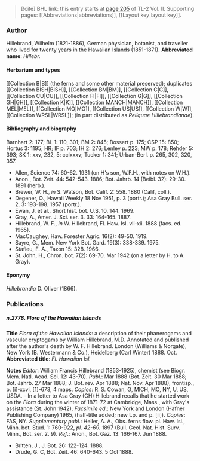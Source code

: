 > [!cite] BHL link: this entry starts at [page 205](https://www.biodiversitylibrary.org/page/33068447) of TL-2 Vol. II.
> Supporting pages: [[Abbreviations|abbreviations]], [[Layout key|layout key]].

### Author

Hillebrand, Wilhelm (1821-1886), German physician, botanist, and traveller who lived for twenty years in the Hawaiian Islands (1851-1871). 
**Abbreviated name**: *Hillebr.*

#### Herbarium and types

[[Collection B|B]] (the ferns and some other material preserved); duplicates [[Collection BISH|BISH]], [[Collection BM|BM]], [[Collection C|C]], [[Collection CU|CU]], [[Collection FI|FI]], [[Collection G|G]], [[Collection GH|GH]], [[Collection K|K]], [[Collection MANCH|MANCH]], [[Collection MEL|MEL]], [[Collection MO|MO]], [[Collection US|US]], [[Collection W|W]], [[Collection WRSL|WRSL]]; (in part distributed as *Reliquae Hillebrandianae*).

#### Bibliography and biography

Barnhart 2: 177; BL 1: 110, 301; BM 2: 845; Bossert p. 175; CSP 15: 850; Hortus 3: 1195; HR; IF p. 703; IH 2: 276; Lenley p. 223; MW p. 178; Rehder 5: 393; SK 1: xxv, 232, 5: cclxxxv; Tucker 1: 341; Urban-Berl. p. 265, 302, 320, 357.
- Allen, Science 74: 60-62. 1931 (on H's son, W.F.H., with notes on W.H.).
- Anon., Bot. Zeit. 44: 542-543. 1886; Bot. Jahrb. 14 (Beibl. 32): 29-30. 1891 (herb.).
- Brewer, W. H., *in* S. Watson, Bot. Calif. 2: 558. 1880 (Calif, coll.).
- Degener, O., Hawaii Weekly 18 Nov 1951, p. 3 (portr.); Asa Gray Bull. ser. 2. 3: 193-198. 1957 (portr.).
- Ewan, J. et al., Short hist. bot. U.S. 10, 144. 1969.
- Gray, A., Amer. J. Sci. ser. 3. 33: 164-165. 1887.
- Hillebrand, W. F., *in* W. Hillebrand, Fl. Haw. Isl. vii-xii. 1888 (facs. ed. 1965).
- MacCaughey, Haw. Forester Agric. 16(2): 49-50. 1919.
- Sayre, G., Mem. New York Bot. Gard. 19(3): 338-339. 1975.
- Stafleu, F. A., Taxon 15: 328. 1966.
- St. John, H., Chron. bot. 7(2): 69-70. Mar 1942 (on a letter by H. to A. Gray).

#### Eponymy

*Hillebrandia* D. Oliver (1866).

### Publications

##### n.2778. Flora of the Hawaiian Islands

**Title**
*Flora of the Hawaiian Islands*: a description of their phanerogams and vascular cryptogams by William Hillebrand, M.D. Annotated and published after the author's death by W. F. Hillebrand. London (Williams & Norgate), New York (B. Westermann & Co.), Heidelberg (Carl Winter) 1888. Oct.
**Abbreviated title**: *Fl. Hawaiian Isl.*

**Notes**
*Editor*: William Francis Hillebrand (1853-1925), chemist (see Biogr. Mem. Natl. Acad. Sci. 12: 43-70).
*Publ*.: Mar 1888 (Bot. Zeit. 30 Mar 1888; Bot. Jahrb. 27 Mar 1888; J. Bot. rev. Apr 1888; Nat. Nov. Apr 1888), frontisp., p. \[i\]-xcvi, \[1\]-673, 4 maps. *Copies*: R. S. Cowan, G, MICH, MO, NY, U, US, USDA. – In a letter to Asa Gray (GH) Hillebrand recalls that he started work on the *Flora* during the winter of 1871-72 at Cambridge, Mass., with Gray's assistance (St. John 1942).
*Facsimile ed*.: New York and London (Hafner Publishing Company) 1965, (half-title added; new t.p. and p. \[ii\]). *Copies*: FAS, NY.
*Supplementary publ*.: Heller, A. A., Obs. ferns flow. pl. Haw. Isl., Minn. bot. Stud. 1: 760-922, *pl. 42-69.* 1897 (Bull. Geol. Nat. Hist. Surv. Minn., Bot. ser. 2. 9).
*Ref*.: Anon., Bot. Gaz. 13: 166-167. Jun 1888.
- Britten, J., J. Bot. 26: 122-124. 1888.
- Drude, G. C, Bot. Zeit. 46: 640-643. 5 Oct 1888.

